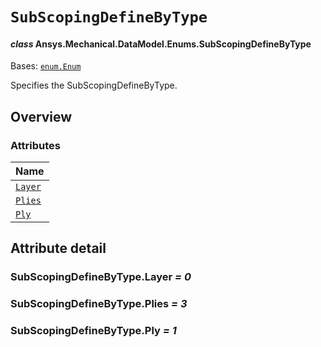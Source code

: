 # `SubScopingDefineByType`

<a id="ansys.mechanical.stubs.v242.Ansys.Mechanical.DataModel.Enums.SubScopingDefineByType"></a>

#### *class* Ansys.Mechanical.DataModel.Enums.SubScopingDefineByType

Bases: [`enum.Enum`](https://docs.python.org/3/library/enum.html#enum.Enum)

Specifies the SubScopingDefineByType.

<!-- !! processed by numpydoc !! -->

<a id="overview"></a>

## Overview

### Attributes

| Name |
| -------------------------------------------------------------------------------------------------------------------------- |
| [`Layer`](#SubScopingDefineByType.Layer) |
| [`Plies`](#SubScopingDefineByType.Plies) |
| [`Ply`](#SubScopingDefineByType.Ply) |

<a id="attribute-detail"></a>

## Attribute detail

<a id="SubScopingDefineByType.Layer"></a>

### SubScopingDefineByType.Layer *= 0*

<a id="SubScopingDefineByType.Plies"></a>

### SubScopingDefineByType.Plies *= 3*

<a id="SubScopingDefineByType.Ply"></a>

### SubScopingDefineByType.Ply *= 1*


